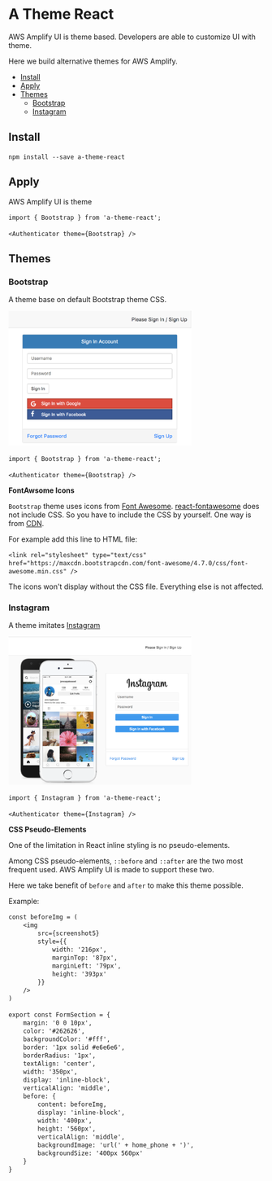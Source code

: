 # A Theme React

AWS Amplify UI is theme based. Developers are able to customize UI with theme.

Here we build alternative themes for AWS Amplify.

* [Install](#install)
* [Apply](#apply)
* [Themes](#themes)
  - [Bootstrap](#bootstrap)
  - [Instagram](#instagram)

## Install

```
npm install --save a-theme-react
```

## Apply

AWS Amplify UI is theme

```
import { Bootstrap } from 'a-theme-react';

<Authenticator theme={Bootstrap} />
```

## Themes

### Bootstrap

A theme base on default Bootstrap theme CSS.

<img src="media/a_theme_bootstrap.png" width="360" />

```
import { Bootstrap } from 'a-theme-react';

<Authenticator theme={Bootstrap} />
```

**FontAwsome Icons**

`Bootstrap` theme uses icons from [Font Awesome](http://fontawesome.io/). [react-fontawesome](https://github.com/danawoodman/react-fontawesome) does not include CSS. So you have to include the CSS by yourself. One way is from [CDN](https://www.bootstrapcdn.com/fontawesome/).

For example add this line to HTML file:
```
<link rel="stylesheet" type="text/css" href="https://maxcdn.bootstrapcdn.com/font-awesome/4.7.0/css/font-awesome.min.css" />
```

The icons won't display without the CSS file. Everything else is not affected.

### Instagram

A theme imitates [Instagram](https://www.instagram.com)

<img src="media/a_theme_instagram.png" width="360" />

```
import { Instagram } from 'a-theme-react';

<Authenticator theme={Instagram} />
```

**CSS Pseudo-Elements**

One of the limitation in React inline styling is no pseudo-elements.

Among CSS pseudo-elements, `::before` and `::after` are the two most frequent used. AWS Amplify UI is made to support these two.

Here we take benefit of `before` and `after` to make this theme possible.

Example:

```
const beforeImg = (
    <img
        src={screenshot5}
        style={{
            width: '216px',
            marginTop: '87px',
            marginLeft: '79px',
            height: '393px'
        }}
    />
)

export const FormSection = {
    margin: '0 0 10px',
    color: '#262626',
    backgroundColor: '#fff',
    border: '1px solid #e6e6e6',
    borderRadius: '1px',
    textAlign: 'center',
    width: '350px',
    display: 'inline-block',
    verticalAlign: 'middle',
    before: {
        content: beforeImg,
        display: 'inline-block',
        width: '400px',
        height: '560px',
        verticalAlign: 'middle',
        backgroundImage: 'url(' + home_phone + ')',
        backgroundSize: '400px 560px'
    }
}
```
